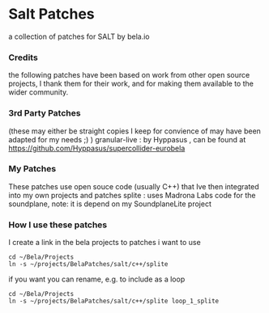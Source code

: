 # Salt Patches
a collection of patches for SALT by bela.io 


### Credits
the following patches have been based on work from other open source projects, 
I thank them for their work, and for making them available to the wider community.

### 3rd Party Patches
(these may either be straight copies I keep for convience of may have been adapted for my needs ;) ) 
granular-live : by Hyppasus , can be found at https://github.com/Hyppasus/supercollider-eurobela

### My Patches
These patches use open souce code (usually C++) that Ive then integrated into my own projects and patches
splite : uses Madrona Labs code for the soundplane, note: it is depend on my SoundplaneLite project


### How I use these patches

 I create a link in the bela projects to patches i want to use 
```
cd ~/Bela/Projects
ln -s ~/projects/BelaPatches/salt/c++/splite
```

if you want you can rename, e.g. to include as a loop 
```
cd ~/Bela/Projects
ln -s ~/projects/BelaPatches/salt/c++/splite loop_1_splite
```



